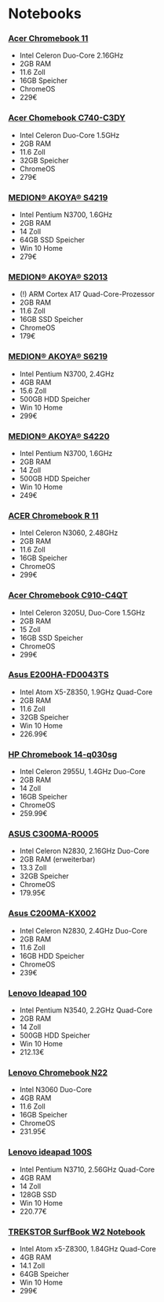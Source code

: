 # Notebooks

### [Acer Chromebook 11](https://www.notebooksbilliger.de/chromebook/acer+chromebook+11+cb3+131+c1ca)

- Intel Celeron Duo-Core 2.16GHz
- 2GB RAM
- 11.6 Zoll
- 16GB Speicher
- ChromeOS
- 229€

### [Acer Chomebook C740-C3DY](https://www.notebooksbilliger.de/chromebook/acer+chomebook+c740+c3dy)

- Intel Celeron Duo-Core 1.5GHz
- 2GB RAM
- 11.6 Zoll
- 32GB Speicher
- ChromeOS
- 279€

### [MEDION® AKOYA® S4219](http://www.medion.com/de/shop/ultramobil-notebooks-medion-akoya-s4219-md-99892-30020415a1.html)

- Intel Pentium N3700, 1.6GHz
- 2GB RAM
- 14 Zoll
- 64GB SSD Speicher
- Win 10 Home
- 279€

### [MEDION® AKOYA® S2013](http://www.medion.com/de/shop/ultramobil-notebooks-medion-akoya-s2013-md-60077-30020870a1.html)

- (!) ARM Cortex A17 Quad-Core-Prozessor
- 2GB RAM
- 11.6 Zoll
- 16GB SSD Speicher
- ChromeOS
- 179€

### [MEDION® AKOYA® S6219](http://www.medion.com/de/shop/einsteiger-notebooks-medion-akoya-s6219-md-60027-30020655a1.html)

- Intel Pentium N3700, 2.4GHz
- 4GB RAM
- 15.6 Zoll
- 500GB HDD Speicher
- Win 10 Home
- 299€

### [MEDION® AKOYA® S4220](http://www.medion.com/de/shop/einsteiger-notebooks-medion-akoya-s4220-md-99660-b-ware-30021124b.html)

- Intel Pentium N3700, 1.6GHz
- 2GB RAM
- 14 Zoll
- 500GB HDD Speicher
- Win 10 Home
- 249€

### [ACER Chromebook R 11](http://www.mediamarkt.de/de/product/_acer-chromebook-r-11-cb5-132t-c48k-2183952.html)

- Intel Celeron N3060, 2.48GHz
- 2GB RAM
- 11.6 Zoll
- 16GB Speicher
- ChromeOS
- 299€

### [Acer Chromebook C910-C4QT](https://www.cyberport.de/acer-chromebook-c910-c4qt-notebook-3205u-ssd-matt-hd-chrome-os-1C25-3RG_1695.html)

- Intel Celeron 3205U, Duo-Core 1.5GHz
- 2GB RAM
- 15 Zoll
- 16GB SSD Speicher
- ChromeOS
- 299€

### [Asus E200HA-FD0043TS](https://www.amazon.de/E200HA-FD0043TS-Notebook-Intel-X5-Z8350-HD-Grafik/dp/B01MQLSQL9/ref=sr_1_4?s=computers&ie=UTF8&qid=1490292021&sr=1-4&keywords=chromebook)

- Intel Atom X5-Z8350, 1.9GHz Quad-Core
- 2GB RAM
- 11.6 Zoll
- 32GB Speicher
- Win 10 Home
- 226.99€

### [HP Chromebook 14-q030sg](https://www.amazon.de/Chromebook-14-q030sg-Notebook-Celeron-Chrome/dp/B00FYL3ZIY/ref=sr_1_9?s=computers&ie=UTF8&qid=1490292021&sr=1-9&keywords=chromebook)

- Intel Celeron 2955U, 1.4GHz Duo-Core
- 2GB RAM
- 14 Zoll
- 16GB Speicher
- ChromeOS
- 259.99€

### [ASUS C300MA-RO005](https://www.amazon.de/ASUS-C300MA-RO005-CHROMEBOOK-INTEGRATED-GRAPHICS/dp/B00K7YAT1O/ref=sr_1_12?s=computers&ie=UTF8&qid=1490292021&sr=1-12&keywords=chromebook)

- Intel Celeron N2830, 2.16GHz Duo-Core
- 2GB RAM (erweiterbar)
- 13.3 Zoll
- 32GB Speicher
- ChromeOS
- 179.95€

### [Asus C200MA-KX002](https://www.amazon.de/C200MA-KX002-Chromebook-Celeron-Chrome-silber/dp/B00L9ZEHKE/ref=sr_1_13?s=computers&ie=UTF8&qid=1490292021&sr=1-13&keywords=chromebook)

- Intel Celeron N2830, 2.4GHz Duo-Core
- 2GB RAM
- 11.6 Zoll
- 16GB HDD Speicher
- ChromeOS
- 239€

### [Lenovo Ideapad 100](https://www.amazon.de/Lenovo-Notebook-Dual-Core-Prozessor-Betriebssystem/dp/B016QB87RO/ref=sr_1_14?s=computers&ie=UTF8&qid=1490292021&sr=1-14&keywords=chromebook&th=1)

- Intel Pentium N3540, 2.2GHz Quad-Core
- 2GB RAM
- 14 Zoll
- 500GB HDD Speicher
- Win 10 Home
- 212.13€

### [Lenovo Chromebook N22](https://www.amazon.de/Lenovo-Chromebook-Touchscreen-US-Version-Importiertes/dp/B01H5EFSJQ/ref=sr_1_17?s=computers&ie=UTF8&qid=1490292021&sr=1-17&keywords=chromebook)

- Intel N3060 Duo-Core
- 4GB RAM
- 11.6 Zoll
- 16GB Speicher
- ChromeOS
- 231.95€

### [Lenovo ideapad 100S](https://www.amazon.de/Lenovo-ideapad-Notebook-Pentium-Quad-Core/dp/B01M0AP6NG/ref=sr_1_24?s=computers&ie=UTF8&qid=1490292021&sr=1-24&keywords=chromebook)

- Intel Pentium N3710, 2.56GHz Quad-Core
- 4GB RAM
- 14 Zoll
- 128GB SSD
- Win 10 Home
- 220.77€

### [TREKSTOR SurfBook W2 Notebook](http://www.mediamarkt.de/de/product/_trekstor-surfbook-w2-2193268.html)

- Intel Atom x5-Z8300, 1.84GHz Quad-Core
- 4GB RAM
- 14.1 Zoll
- 64GB Speicher
- Win 10 Home
- 299€
